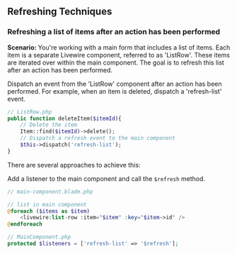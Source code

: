 
## Refreshing Techniques

### Refreshing a list of items after an action has been performed

**Scenario:** You're working with a main form that includes a list of items. Each item is a separate
Livewire component, referred to as 'ListRow'. These items are iterated over within the main
component. The goal is to refresh this list after an action has been performed.

Dispatch an event from the 'ListRow' component after an action has been performed. For example,
when an item is deleted, dispatch a 'refresh-list' event.

```php
// ListRow.php
public function deleteItem($itemId){
    // Delete the item
    Item::find($itemId)->delete();
    // Dispatch a refresh event to the main component
    $this->dispatch('refresh-list');
}
```

There are several approaches to achieve this:

Add a listener to the main component and call the `$refresh` method.

```php
// main-component.blade.php

// list in main component
@foreach ($items as $item)
    <livewire:list-row :item="$item" :key="$item->id" />
@endforeach
```

```php
// MainComponent.php
protected $listeners = ['refresh-list' => '$refresh'];
```